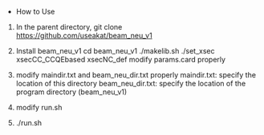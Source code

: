 * How to Use

1. In the parent directory, git clone https://github.com/useakat/beam_neu_v1

2. Install beam_neu_v1
   cd beam_neu_v1
   ./makelib.sh
   ./set_xsec xsecCC_CCQEbased xsecNC_def
   modify params.card properly

3. modify maindir.txt and beam_neu_dir.txt properly
   maindir.txt: specify the location of this directory 
   beam_neu_dir.txt: specify the location of the program directory (beam_neu_v1)

3. modify run.sh 

4. ./run.sh